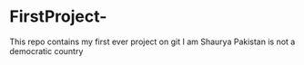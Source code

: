 # FirstProject-
This repo contains my first ever project on git
I am Shaurya
Pakistan is not a democratic country
